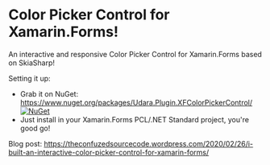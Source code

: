 Color Picker Control for Xamarin.Forms!
===========

An interactive and responsive Color Picker Control for Xamarin.Forms based on SkiaSharp!

Setting it up:

* Grab it on NuGet: https://www.nuget.org/packages/Udara.Plugin.XFColorPickerControl/ [![NuGet](https://img.shields.io/nuget/v/Udara.Plugin.XFColorPickerControl.svg?label=NuGet)](https://www.nuget.org/packages/Udara.Plugin.XFColorPickerControl/)
* Just install in your Xamarin.Forms PCL/.NET Standard  project, you're good go!

Blog post:
https://theconfuzedsourcecode.wordpress.com/2020/02/26/i-built-an-interactive-color-picker-control-for-xamarin-forms/
